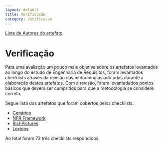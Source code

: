 ```yaml
---
layout: default
title: Verificação
category: Verificacao
---
```


[Lista de Autores do artefato](/artefatos.html)

# Verificação

Para uma avaliação um pouco mais objetiva sobre os artefatos levantados ao longo do estudo de Engenharia de Requisitos, foram levantados checklists através da revisão das metodologias adotadas durante a elaboração destes artefatos. Com a revisão, foram levantadados pontos básicos que devem ser cumpridos para que a metodologia se considere correta.

Segue lista dos artefatos que foram cobertos pelos checklists.

- [Cenários](verif_cenarios.html)
- [NFR Framework](verif_nfr.html)
- [RichPictures](verif_richpicture.html)
- [Lexicos](verif_lexicos.html)

Ao total foram 73 três checklists respondidos.